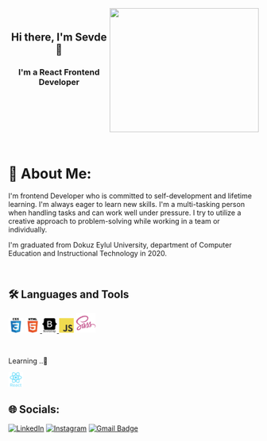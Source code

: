 <img src="https://media.giphy.com/media/hpXdHPfFI5wTABdDx9/giphy.gif" align="right" width="300" height="250" >


</br>


<h2 align="center">
Hi there, I'm Sevde 👋
</h2> 

<h3 align="center">
I'm a React Frontend Developer 
</h3></br>


</br>
</br>
</br>
</br>
<div align="right">
  <img src="https://komarev.com/ghpvc/?username=sevdeozen&style=flat-square&color=orange" alt=""/>
</div>

# 💫 About Me: 

I'm frontend Developer who is committed to self-development and lifetime learning. I'm always eager to learn new skills.
I'm a multi-tasking person when handling tasks and can work well under pressure. I try to utilize a creative approach to problem-solving while working in a team or individually.

I'm graduated from Dokuz Eylul University, department of Computer Education and Instructional Technology in 2020.

</br>



## 🛠️ Languages and Tools

<p align="left"><img src="https://raw.githubusercontent.com/devicons/devicon/master/icons/css3/css3-original-wordmark.svg" alt="css3" width="30" height="30"/> </a><a href="https://www.w3.org/html/" target="_blank" rel="noreferrer"> <img src="https://raw.githubusercontent.com/devicons/devicon/master/icons/html5/html5-original-wordmark.svg" alt="html5" width="30" height="30"/> </a> <a href="https://developer.mozilla.org/en-US/docs/Web/JavaScript" target="_blank" rel="noreferrer"><a href="https://getbootstrap.com" target="_blank" rel="noreferrer"> <img src="https://raw.githubusercontent.com/devicons/devicon/master/icons/bootstrap/bootstrap-plain-wordmark.svg" alt="bootstrap" width="30" height="30"/> </a><img src="https://raw.githubusercontent.com/devicons/devicon/master/icons/javascript/javascript-original.svg" alt="javascript" width="30" height="30"/> </a><a href="https://sass-lang.com" target="_blank" rel="noreferrer"> <img src="https://raw.githubusercontent.com/devicons/devicon/master/icons/sass/sass-original.svg" alt="sass" width="40" height="40"/> </a> </p>

</br>
<p>Learning ..💭 </p>

<img src="https://raw.githubusercontent.com/devicons/devicon/master/icons/react/react-original-wordmark.svg" alt="react" width="30" height="30"/> 

</br>

## 🌐 Socials:
[![LinkedIn](https://img.shields.io/badge/LinkedIn-0077B5?style=for-the-badge&logo=linkedin&logoColor=white)](https://www.linkedin.com/in/sevdeozen/) 
[![Instagram](https://img.shields.io/badge/Instagram-E4405F?style=for-the-badge&logo=instagram&logoColor=white)](https://www.instagram.com/sevdeozn/)
 [![Gmail Badge](https://img.shields.io/badge/Gmail-d14836?style=flat-square&logo=Gmail&logoColor=white&link=mailto:orsoglumurat@gmail.com)](mailto:svdozen12@gmail.com)


